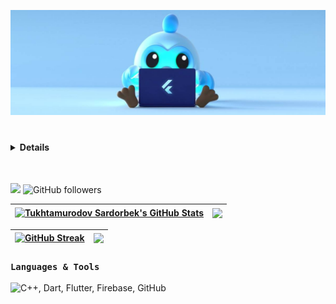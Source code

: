 ![Flutter](https://github.com/Tukhtamurodov-Sardorbek/Tukhtamurodov-Sardorbek/blob/main/flutter.jpg?raw=true)
<h1></h1>


<h4><details>	
  <summary> Details</summary>
  <br/>
  <h3 align="left">Hi there 👋🏻</h3>

  - 🔭 I am currently working at Tenge Bank
  - 🌱 I’m currently learning ...
  - 👯 I’m looking to collaborate on making memes for developers 😁
  - 🤔 I’m looking for help with, meanwhile nothing 🚀 | Coming Soon 😉
  - 💬 Ask me about nothing, please. I don't want to bother my peaceful mind... 🤫🥱😴
  - 📫 How to reach me:  [Github](https://github.com/Tukhtamurodov-Sardorbek), [Instagram](https://www.instagram.com/sardonic777/), [Facebook](https://www.facebook.com/sardor.toxtamurodov.10/),
  - 😄 Pronouns: He/Him
  - ⚡ Fun fact: **I love to sleep**  
  - 🎯 Goal: To become a Strong Middle-level developer
  
  <br/>
  
  **🛡 My GitHub Data** 

  > 🏆 2,377 Contributions in the Year 2022
   > 
  > 📜 74 Public Repositories 
   > 
  > 🔑 12 Private Repositories  
   > 
  **I'm a Night 🦉** 
 
  <br/>
 
</details></h4>

<br/>

![](https://visitor-badge-reloaded.herokuapp.com/badge?page_id=Tukhtamurodov-Sardorbek-visitors&color=02b200&style=for-the-badge&logo=Github)                           ![GitHub followers](https://img.shields.io/github/followers/Tukhtamurodov-Sardorbek?logo=GitHub&style=for-the-badge&color=02b200)


<!--
<img src="https://media.giphy.com/media/hvRJCLFzcasrR4ia7z/giphy.gif" width="25px">

<p><img src="https://github-readme-stats.vercel.app/api/top-langs/?username=Tukhtamurodov-Sardorbek&layout=compact&hide=html&title_color=04ff00&icon_color=04ff00&text_color=ffffff&bg_color=151515" alt="Tukhtamurodov-Sardorbek" /></p>


[![Github stats](https://github-readme-stats.vercel.app/api?username=Tukhtamurodov-Sardorbek&show_icons=true&title_color=04ff00&icon_color=04ff00&text_color=ffffff&bg_color=151515)]()
-->

| <a href="https://github.com/Tukhtamurodov-Sardorbek/github-readme-stats"><img align="center" src="https://github-readme-stats.vercel.app/api?username=Tukhtamurodov-Sardorbek&show_icons=true&title_color=04ff00&icon_color=04ff00&text_color=ffffff&bg_color=151515&include_all_commits=true&theme=buefy&hide_border=true" alt="Tukhtamurodov Sardorbek's GitHub Stats" /></a> | <a href="https://github.com/Tukhtamurodov-Sardorbek/github-readme-stats"><img align="center" src="https://github-readme-stats.vercel.app/api/top-langs/?username=Tukhtamurodov-Sardorbek&layout=compact&hide=html&title_color=04ff00&icon_color=04ff00&text_color=ffffff&bg_color=151515&&theme=buefy&hide_border=true" /></a> |
| ------------- | ------------- |

| [![GitHub Streak](https://github-readme-streak-stats.herokuapp.com?user=Tukhtamurodov-Sardorbek&theme=dark&background=000000)](https://git.io/streak-stats) | <a href="https://github.com/Tukhtamurodov-Sardorbek/github-contribution-stats/"><img align="center" src="https://github-contribution-stats.vercel.app/api/?username=Tukhtamurodov-Sardorbek" /></a>|
| ------------- | ------------- |

<!--
[![GitHub Streak](https://github-readme-streak-stats.herokuapp.com?user=Tukhtamurodov-Sardorbek&theme=dark&background=000000)](https://git.io/streak-stats)        

<a href="https://github.com/Tukhtamurodov-Sardorbek/github-contribution-stats/">
    <img src="https://github-contribution-stats.vercel.app/api/?username=Tukhtamurodov-Sardorbek" />
</a>

<code><img height="30" src="https://raw.githubusercontent.com/github/explore/80688e429a7d4ef2fca1e82350fe8e3517d3494d/topics/flutter/flutter.png"></code>
<code><img height="30" src="https://raw.githubusercontent.com/github/explore/80688e429a7d4ef2fca1e82350fe8e3517d3494d/topics/dart/dart.png"></code>
<code><img height="30" src="https://raw.githubusercontent.com/github/explore/80688e429a7d4ef2fca1e82350fe8e3517d3494d/topics/firebase/firebase.png"></code>

<img align="left" alt=“Flutter” width="26px" src="https://www.vectorlogo.zone/logos/flutterio/flutterio-icon.svg" />
<img align="left" alt=“Firebase” width="26px" src="https://www.vectorlogo.zone/logos/firebase/firebase-icon.svg" />
<img align="left" alt=“Dart” width="26px" src="https://www.vectorlogo.zone/logos/dartlang/dartlang-icon.svg" />
<img align="left" alt=“Github” width="26px" src="https://raw.githubusercontent.com/github/explore/80688e429a7d4ef2fca1e82350fe8e3517d3494d/topics/visual-studio-code/visual-studio-code.png" />

<a href="https://github.com/Tukhtamurodov-Sardorbek/github-readme-activity-graph"><img alt="Tukhtamurodov Sardorbek's Activity Graph" src="https://activity-graph.herokuapp.com/graph/?username=Tukhtamurodov-Sardorbek&bg_color=151515&color=e6f9ff&line=22feff&point=acdafe" /></a>
-->


### `Languages & Tools`
<img src="https://skillicons.dev/icons?i=cpp,dart,flutter,firebase,github" title="C++, Dart, Flutter, Firebase, GitHub" alt="C++, Dart, Flutter, Firebase, GitHub" /> 
